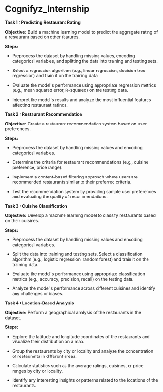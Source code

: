 # Cognifyz_Internship

**Task 1 : Predicting Restaurant Rating**

**Objective:**
Build a machine learning model to predict the
aggregate rating of a restaurant based on other features.

**Steps:**
* Preprocess the dataset by handling missing values,
encoding categorical variables, and splitting the data
into training and testing sets.

* Select a regression algorithm (e.g., linear regression,
decision tree regression) and train it on the training data.

* Evaluate the model's performance using appropriate
regression metrics (e.g., mean squared error, R-squared)
on the testing data.

* Interpret the model's results and analyze the most
influential features affecting restaurant ratings.


**Task 2 : Restaurant Recommendation**

**Objective:**
Create a restaurant recommendation
system based on user preferences.

**Steps:**
* Preprocess the dataset by handling missing
values and encoding categorical variables.

* Determine the criteria for restaurant
recommendations (e.g., cuisine preference,
price range).

* Implement a content-based filtering
approach where users are recommended
restaurants similar to their preferred criteria.

* Test the recommendation system by
providing sample user preferences and
evaluating the quality of recommendations.

**Task 3 : Cuisine Classification**

**Objective:**
Develop a machine learning model to
classify restaurants based on their cuisines.

**Steps:**
* Preprocess the dataset by handling missing values
and encoding categorical variables.

* Split the data into training and testing sets.
Select a classification algorithm (e.g., logistic
regression, random forest) and train it on the
training data.

* Evaluate the model's performance using
appropriate classification metrics (e.g., accuracy,
precision, recall) on the testing data.

* Analyze the model's performance across different
cuisines and identify any challenges or biases.


**Task 4 : Location-Based Analysis**

**Objective:**
Perform a geographical analysis of the
restaurants in the dataset.

**Steps:**
* Explore the latitude and longitude coordinates of
the restaurants and visualize their distribution on a
map.

* Group the restaurants by city or locality and
analyze the concentration of restaurants in
different areas.

* Calculate statistics such as the average ratings,
cuisines, or price ranges by city or locality.

* Identify any interesting insights or patterns related
to the locations of the restaurants.

